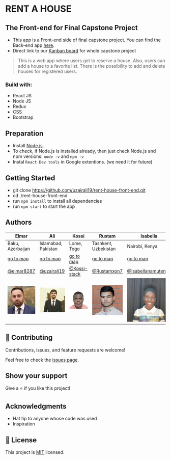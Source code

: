 # RENT A HOUSE

## The Front-end for Final Capstone Project

- This app is a Front-end side of final capstone project. You can find the Back-end app [here](https://github.com/Kossi-stack/rent-house-back-end).
- Direct link to our [Kanban board](https://github.com/Kossi-stack/rent-house-back-end/projects/1) for whole capstone project

> This is a web app where users get to reserve a house. Also, users can add a house to a favorite list. There is the possibility to add and delete houses for registered users.

### Build with:

- React JS
- Node JS
- Redux
- CSS
- Bootstrap

## Preparation

- Install [Node.js](https://nodejs.org/en/).
- To check, if Node.js is installed already, then just check Node.js and npm versions: `node -v` and `npm -v`
- Instal `React Dev tools` in Google extentions. (we need it for future)

## Getting Started

- git clone https://github.com/uzairali19/rent-house-front-end.git
- cd ./rent-house-front-end
- run `npm install` to install all dependencies
- run `npm start` to start the app

## Authors

| Elmar                                              | Ali                                                | Kossi                                              | Rustam                                             | Isabella                                                   |
| -------------------------------------------------- | -------------------------------------------------- | -------------------------------------------------- | -------------------------------------------------- | ---------------------------------------------------------- |
| Baku, Azerbaijan                                   | Islamabad, Pakistan                                | Lome, Togo                                         | Tashkent, Uzbekistan                               | Nairobi, Kenya                                             |
| [go to map](https://goo.gl/maps/JmWDm2THR5WtUZj87) | [go to map](https://goo.gl/maps/skwxdqsUWpUbM8TdA) | [go to map](https://goo.gl/maps/pBEtoJqtjZbu8xPTA) | [go to map](https://goo.gl/maps/YmqnUfndA6dtPEmaA) | [go to map](https://goo.gl/maps/2xyWFeys9k5jn1h56)         |
| [@elmar8287](https://github.com/elmar8287)         | [@uzairali19](https://github.com/uzairali19)       | [@Kossi-stack](https://github.com/kossi-stack)     | [@Rustamxon7](https://github.com/Rustamxon7)       | [@Isabellanamutenda](https://github.com/Isabellanamutenda) |
| ![elmar](./public/elmar.png)                       | ![ali](./public/ali.png)                           | ![kossi](./public/kossi.png)                       | ![rustam](./public/rustam.png)                     | ![isabella](./public/isabella.png)                         |

## 🤝 Contributing

Contributions, issues, and feature requests are welcome!

Feel free to check the [issues page](../../issues/).

## Show your support

Give a ⭐️ if you like this project!

## Acknowledgments

- Hat tip to anyone whose code was used
- Inspiration

## 📝 License

This project is [MIT](./MIT.md) licensed.
